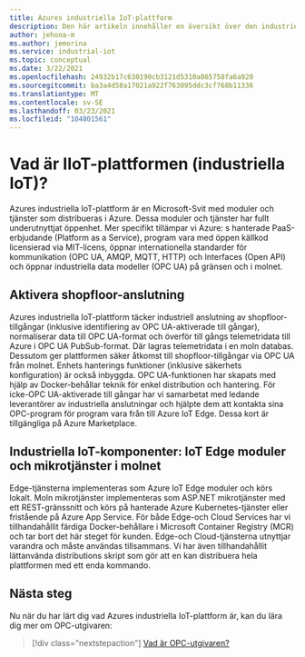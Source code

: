 ```yaml
---
title: Azures industriella IoT-plattform
description: Den här artikeln innehåller en översikt över den industriella IoT-plattformen och dess komponenter.
author: jehona-m
ms.author: jemorina
ms.service: industrial-iot
ms.topic: conceptual
ms.date: 3/22/2021
ms.openlocfilehash: 24932b17c630190cb3121d5310a865758fa6a920
ms.sourcegitcommit: ba3a4d58a17021a922f763095ddc3cf768b11336
ms.translationtype: MT
ms.contentlocale: sv-SE
ms.lasthandoff: 03/23/2021
ms.locfileid: "104801561"
---
```

# <a name="what-is-the-industrial-iot-iiot-platform"></a>Vad är IIoT-plattformen (industriella IoT)?

Azures industriella IoT-plattform är en Microsoft-Svit med moduler och tjänster som distribueras i Azure. Dessa moduler och tjänster har fullt underutnyttjat öppenhet. Mer specifikt tillämpar vi Azure: s hanterade PaaS-erbjudande (Platform as a Service), program vara med öppen källkod licensierad via MIT-licens, öppnar internationella standarder för kommunikation (OPC UA, AMQP, MQTT, HTTP) och Interfaces (Open API) och öppnar industriella data modeller (OPC UA) på gränsen och i molnet.

## <a name="enabling-shopfloor-connectivity"></a>Aktivera shopfloor-anslutning 

Azures industriella IoT-plattform täcker industriell anslutning av shopfloor-tillgångar (inklusive identifiering av OPC UA-aktiverade till gångar), normaliserar data till OPC UA-format och överför till gångs telemetridata till Azure i OPC UA PubSub-format. Där lagras telemetridata i en moln databas. Dessutom ger plattformen säker åtkomst till shopfloor-tillgångar via OPC UA från molnet. Enhets hanterings funktioner (inklusive säkerhets konfiguration) är också inbyggda. OPC UA-funktionen har skapats med hjälp av Docker-behållar teknik för enkel distribution och hantering. För icke-OPC UA-aktiverade till gångar har vi samarbetat med ledande leverantörer av industriella anslutningar och hjälpte dem att kontakta sina OPC-program för program vara från till Azure IoT Edge. Dessa kort är tillgängliga på Azure Marketplace.

## <a name="industrial-iot-components-iot-edge-modules-and-cloud-microservices"></a>Industriella IoT-komponenter: IoT Edge moduler och mikrotjänster i molnet

Edge-tjänsterna implementeras som Azure IoT Edge moduler och körs lokalt. Moln mikrotjänster implementeras som ASP.NET mikrotjänster med ett REST-gränssnitt och körs på hanterade Azure Kubernetes-tjänster eller fristående på Azure App Service. För både Edge-och Cloud Services har vi tillhandahållit färdiga Docker-behållare i Microsoft Container Registry (MCR) och tar bort det här steget för kunden. Edge-och Cloud-tjänsterna utnyttjar varandra och måste användas tillsammans. Vi har även tillhandahållit lättanvända distributions skript som gör att en kan distribuera hela plattformen med ett enda kommando.

## <a name="next-steps"></a>Nästa steg

Nu när du har lärt dig vad Azures industriella IoT-plattform är, kan du lära dig mer om OPC-utgivaren:

> [!div class="nextstepaction"]
> [Vad är OPC-utgivaren?](overview-what-is-opc-publisher.md)